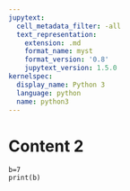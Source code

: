 ```yaml
---
jupytext:
  cell_metadata_filter: -all
  text_representation:
    extension: .md
    format_name: myst
    format_version: '0.8'
    jupytext_version: 1.5.0
kernelspec:
  display_name: Python 3
  language: python
  name: python3
---
```



# Content 2

```{code-cell} ipython3
b=7
print(b)
```
